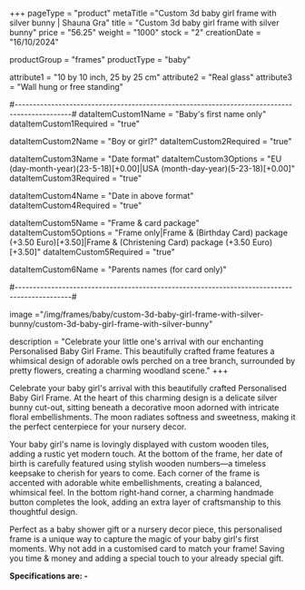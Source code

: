 +++
pageType = "product"
metaTitle ="Custom 3d baby girl frame with silver bunny | Shauna Gra"
title = "Custom 3d baby girl frame with silver bunny"
price = "56.25"
weight = "1000"
stock = "2"
creationDate = "16/10/2024"

productGroup = "frames"
productType = "baby"

attribute1 = "10 by 10 inch, 25 by 25 cm" 
attribute2 = "Real glass"
attribute3 = "Wall hung or free standing"

#---------------------------------------------------------------------------------------------#
dataItemCustom1Name = "Baby's first name only"
dataItemCustom1Required = "true"

dataItemCustom2Name = "Boy or girl?"
dataItemCustom2Required = "true"

dataItemCustom3Name = "Date format"
dataItemCustom3Options = "EU (day-month-year)(23-5-18)[+0.00]|USA (month-day-year)(5-23-18)[+0.00]"
dataItemCustom3Required = "true"

dataItemCustom4Name = "Date in above format"
dataItemCustom4Required = "true"

dataItemCustom5Name = "Frame & card package"
dataItemCustom5Options = "Frame only|Frame & (Birthday Card) package (+3.50 Euro)[+3.50]|Frame & (Christening Card) package (+3.50 Euro)[+3.50]"
dataItemCustom5Required = "true"

dataItemCustom6Name = "Parents names (for card only)"

#---------------------------------------------------------------------------------------------#

image ="/img/frames/baby/custom-3d-baby-girl-frame-with-silver-bunny/custom-3d-baby-girl-frame-with-silver-bunny"

description = "Celebrate your little one's arrival with our enchanting Personalised Baby Girl Frame. This beautifully crafted frame features a whimsical design of adorable owls perched on a tree branch, surrounded by pretty flowers, creating a charming woodland scene."
+++

Celebrate your baby girl's arrival with this beautifully crafted Personalised Baby Girl Frame. At the heart of this charming design is a delicate silver bunny cut-out, sitting beneath a decorative moon adorned with intricate floral embellishments. The moon radiates softness and sweetness, making it the perfect centerpiece for your nursery decor.

Your baby girl's name is lovingly displayed with custom wooden tiles, adding a rustic yet modern touch. At the bottom of the frame, her date of birth is carefully featured using stylish wooden numbers—a timeless keepsake to cherish for years to come.
Each corner of the frame is accented with adorable white embellishments, creating a balanced, whimsical feel. In the bottom right-hand corner, a charming handmade button completes the look, adding an extra layer of craftsmanship to this thoughtful design.

Perfect as a baby shower gift or a nursery decor piece, this personalised frame is a unique way to capture the magic of your baby girl's first moments.
Why not add in a customised card to match your frame!  Saving you time & money and adding a special touch to your already special gift.



**Specifications are: -**
